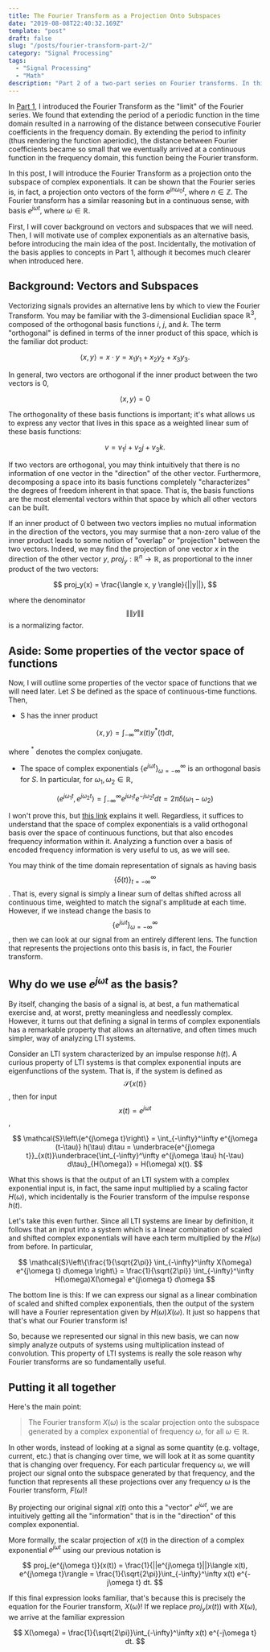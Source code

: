 ```yaml
---
title: The Fourier Transform as a Projection Onto Subspaces
date: "2019-08-08T22:40:32.169Z"
template: "post"
draft: false
slug: "/posts/fourier-transform-part-2/"
category: "Signal Processing"
tags:
  - "Signal Processing"
  - "Math"
description: "Part 2 of a two-part series on Fourier transforms. In this post, as a projection onto a space of eigenfunctions."
---
```

In [Part 1](https://alanqrwang.github.io/posts-fourier-transform-part-1/), I introduced the Fourier Transform as the "limit" of the Fourier series. We found that extending the period of a periodic function in the time domain resulted in a narrowing of the distance between consecutive Fourier coefficients in the frequency domain. By extending the period to infinity (thus rendering the function aperiodic), the distance between Fourier coefficients became so small that we eventually arrived at a continuous function in the frequency domain, this function being the Fourier transform.

In this post, I will introduce the Fourier Transform as a projection onto the subspace of complex exponentials. It can be shown that the Fourier series is, in fact, a projection onto vectors of the form $e^{jn \omega_0 t}$, where $n \in \mathbb{Z}$. The Fourier transform has a similar reasoning but in a continuous sense, with basis $e^{j \omega t}$, where $\omega \in \mathbb{R}$. 

First, I will cover background on vectors and subspaces that we will need. Then, I will motivate use of complex exponentials as an alternative basis, before introducing the main idea of the post. Incidentally, the motivation of the basis applies to concepts in Part 1, although it becomes much clearer when introduced here.

## Background: Vectors and Subspaces

Vectorizing signals provides an alternative lens by which to view the Fourier Transform. You may be familiar with the 3-dimensional Euclidian space $\mathbb{R}^3$, composed of the orthogonal basis functions $i$, $j$, and $k$. The term "orthogonal" is defined in terms of the inner product of this space, which is the familiar dot product:

$$
\langle x, y \rangle = x \cdot y = x_1y_1 + x_2y_2 + x_3y_3.
$$

In general, two vectors are orthogonal if the inner product between the two vectors is $0$,

$$
\langle x, y \rangle = 0
$$

The orthogonality of these basis functions is important; it's what allows us to express any vector that lives in this space as a weighted linear sum of these basis functions:

$$
v = v_1 i + v_2 j + v_3 k.
$$

If two vectors are orthogonal, you may think intuitively that there is no information of one vector in the "direction" of the other vector. Furthermore, decomposing a space into its basis functions completely "characterizes" the degrees of freedom inherent in that space. That is, the basis functions are the most elemental vectors within that space by which all other vectors can be built. 

If an inner product of $0$ between two vectors implies no mutual information in the direction of the vectors, you may surmise that a non-zero value of the inner product leads to some notion of "overlap" or "projection" between the two vectors. Indeed, we may find the projection of one vector $x$ in the direction of the other vector $y$, $proj_y : \mathbb{R}^n \rightarrow \mathbb{R}$, as proportional to the inner product of the two vectors:

$$
proj_y(x) = \frac{\langle x, y \rangle}{||y||},
$$

where the denominator $$\|\|y\|\|$$ is a normalizing factor. 

## Aside: Some properties of the vector space of functions
Now, I will outline some properties of the vector space of functions that we will need later.
Let $S$ be defined as the space of continuous-time functions. Then,
+ S has the inner product

$$
\langle x, y \rangle = \int_{-\infty}^\infty x(t) y^*(t) dt,
$$

where $^*$ denotes the complex conjugate.
+ The space of complex exponentials $\{e^{j \omega t}\}_{\omega=-\infty}^\infty$ is an orthogonal basis for $S$. In particular, for $\omega_1, \omega_2 \in \mathbb{R}$,

$$
\langle e^{j\omega_1 t}, e^{j\omega_2 t} \rangle =  \int_{-\infty}^\infty e^{j\omega_1 t} e^{-j\omega_2 t}dt = 2\pi \delta(\omega_1 - \omega_2)
$$  

I won't prove this, but [this link](https://math.stackexchange.com/questions/2340094/why-frac12-pi-int-infty-inftyeiwt-xdw-is-the-dirac-delta-func) explains it well. Regardless, it suffices to understand that the space of complex exponentials is a valid orthogonal basis over the space of continuous functions, but that also encodes frequency information within it. Analyzing a function over a basis of encoded frequency information is very useful to us, as we will see.

You may think of the time domain representation of signals as having basis $$\{\delta(t)\}_{t=-\infty}^\infty$$. That is, every signal is simply a linear sum of deltas shifted across all continuous time, weighted to match the signal's amplitude at each time. However, if we instead change the basis to $$\{e^{j \omega t}\}_{\omega=-\infty}^\infty$$, then we can look at our signal from an entirely different lens. The function that represents the projections onto this basis is, in fact, the Fourier transform. 

## Why do we use $e^{j\omega t}$ as the basis?
By itself, changing the basis of a signal is, at best, a fun mathematical exercise and, at worst, pretty meaningless and needlessly complex. However, it turns out that defining a signal in terms of complex exponentials has a remarkable property that allows an alternative, and often times much simpler, way of analyzing LTI systems.

Consider an LTI system characterized by an impulse response $h(t)$. A curious property of LTI systems is that complex exponential inputs are eigenfunctions of the system. That is, if the system is defined as $$\mathcal{S}\{x(t)\}$$, then for input $$x(t) = e^{j\omega t}$$, 

$$
\mathcal{S}\left\{e^{j\omega t}\right\} = \int_{-\infty}^\infty e^{j\omega (t-\tau)} h(\tau) d\tau = \underbrace{e^{j\omega t}}_{x(t)}\underbrace{\int_{-\infty}^\infty e^{j\omega \tau} h(-\tau) d\tau}_{H(\omega)} = H(\omega) x(t).
$$

What this shows is that the output of an LTI system with a complex exponential input is, in fact, the same input multiplied by a scaling factor $H(\omega)$, which incidentally is the Fourier transform of the impulse response $h(t)$.

Let's take this even further. Since all LTI systems are linear by definition, it follows that an input into a system which is a linear combination of scaled and shifted complex exponentials will have each term multiplied by the $H(\omega)$ from before. In particular,

$$
\mathcal{S}\left\{\frac{1}{\sqrt{2\pi}} \int_{-\infty}^\infty X(\omega) e^{j\omega t} d\omega \right\} = \frac{1}{\sqrt{2\pi}} \int_{-\infty}^\infty H(\omega)X(\omega) e^{j\omega t} d\omega
$$

The bottom line is this: If we can express our signal as a linear combination of scaled and shifted complex exponentials, then the output of the system will have a Fourier representation given by $H(\omega)X(\omega)$. It just so happens that that's what our Fourier transform is!

So, because we represented our signal in this new basis, we can now simply analyze outputs of systems using multiplication instead of convolution. This property of LTI systems is really the sole reason why Fourier transforms are so fundamentally useful.

## Putting it all together
Here's the main point:
> The Fourier transform $X(\omega)$ is the scalar projection onto the subspace generated by a complex exponential of frequency $\omega$, for all $\omega \in \mathbb{R}$.

In other words, instead of looking at a signal as some quantity (e.g. voltage, current, etc.) that is changing over time, we will look at it as some quantity that is changing over frequency. For each particular frequency $\omega$, we will project our signal onto the subspace generated by that frequency, and the function that represents all these projections over any frequency $\omega$ is the Fourier transform, $F(\omega)$!

By projecting our original signal $x(t)$ onto this a "vector" $e^{j\omega t}$, we are intuitively getting all the "information" that is in the "direction" of this complex exponential.

More formally, the scalar projection of $x(t)$ in the direction of a complex exponential $e^{j\omega t}$ using our previous notation is

$$
proj_{e^{j\omega t}}(x(t)) = \frac{1}{||e^{j\omega t}||}\langle x(t), e^{j\omega t}\rangle = \frac{1}{\sqrt{2\pi}}\int_{-\infty}^\infty x(t) e^{-j\omega t} dt.
$$

If this final expression looks familiar, that's because this is precisely the equation for the Fourier transform, $X(\omega)$! If we replace $proj_y(x(t))$ with $X(\omega)$, we arrive at the familiar expression

$$
X(\omega) = \frac{1}{\sqrt{2\pi}}\int_{-\infty}^\infty x(t) e^{-j\omega t} dt.
$$
